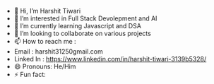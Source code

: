 - 👋 Hi, I’m Harshit Tiwari
- 👀 I’m interested in Full Stack Devolepment and AI 
- 🌱 I’m currently learning Javascript and DSA
- 💞️ I’m looking to collaborate on various projects
- 📫 How to reach me :
- Email : harshit31250gmail.com
- Linked In : https://www.linkedin.com/in/harshit-tiwari-3139b5328/
- 😄 Pronouns: He/Him
- ⚡ Fun fact: 

<!---
Harshit7623/Harshit7623 is a ✨ special ✨ repository because its `README.md` (this file) appears on your GitHub profile.
You can click the Preview link to take a look at your changes.
--->
